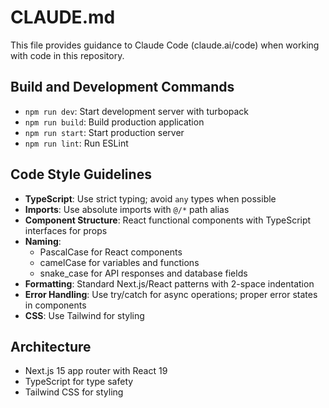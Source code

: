 # CLAUDE.md

This file provides guidance to Claude Code (claude.ai/code) when working with code in this repository.

## Build and Development Commands
- `npm run dev`: Start development server with turbopack
- `npm run build`: Build production application
- `npm run start`: Start production server
- `npm run lint`: Run ESLint

## Code Style Guidelines
- **TypeScript**: Use strict typing; avoid `any` types when possible
- **Imports**: Use absolute imports with `@/*` path alias
- **Component Structure**: React functional components with TypeScript interfaces for props
- **Naming**: 
  - PascalCase for React components
  - camelCase for variables and functions
  - snake_case for API responses and database fields
- **Formatting**: Standard Next.js/React patterns with 2-space indentation
- **Error Handling**: Use try/catch for async operations; proper error states in components
- **CSS**: Use Tailwind for styling

## Architecture
- Next.js 15 app router with React 19
- TypeScript for type safety
- Tailwind CSS for styling